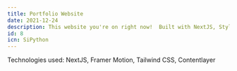 ```yaml
---
title: Portfolio Website
date: 2021-12-24
description: This website you're on right now!  Built with NextJS, Styled with Tailwind CSS
id: 8
icn: SiPython
---
```

Technologies used: NextJS, Framer Motion, Tailwind CSS, Contentlayer